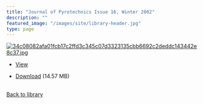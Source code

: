 ```yaml
---
title: "Journal of Pyrotechnics Issue 16, Winter 2002"
description: ""
featured_image: "/images/site/library-header.jpg"
type: page
---
```


<a href="https://drive.google.com/uc?export=view&id=1WRpCpNG_nyzIoIe-jPucLUYrs5hnbEtr" target="_blank">![34c08082afa01fcb17c2ffd3c345c07d3323135cbb6692c2deddc143442e8c37.jpg](https://drive.google.com/uc?export=view&id=1-tLNnGTIRg196aLDsQD5eUSiEUXEe7Mi)</a>
* <a href="https://drive.google.com/uc?export=view&id=1WRpCpNG_nyzIoIe-jPucLUYrs5hnbEtr" target="_blank">View</a>

* [Download](https://drive.google.com/uc?export=download&id=1WRpCpNG_nyzIoIe-jPucLUYrs5hnbEtr) (14.57 MB)

<br />[Back to library](/library/)
